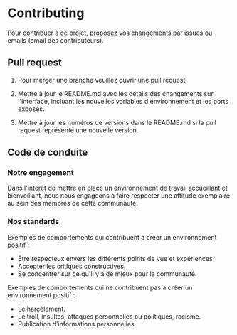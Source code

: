 # Contributing

Pour contribuer à ce projet, proposez vos changements par issues ou emails (email des contributeurs).

## Pull request

1. Pour merger une branche veuillez ouvrir une pull request.

2. Mettre à jour le README.md avec les détails des changements sur l'interface, incluant les nouvelles variables d'environnement et les ports exposés.

3. Mettre à jour les numéros de versions dans le README.md si la pull request représente une nouvelle version.

## Code de conduite

### Notre engagement

Dans l'interêt de mettre en place un environnement de travail accueillant et bienveillant, nous nous
engageons à faire respecter une attitude exemplaire au sein des membres de cette communauté.

### Nos standards

Exemples de comportements qui contribuent à créer un environnement positif : 
- Être respecteux envers les différents points de vue et expériences
- Accepter les critiques constructives.
- Se concentrer sur ce qu'il y a de mieux pour la communauté.

Exemples de comportements qui ne contribuent pas à créer un environnement positif :
- Le harcèlement.
- Le troll, insultes, attaques personnelles ou politiques, racisme.
- Publication d'informations personnelles.